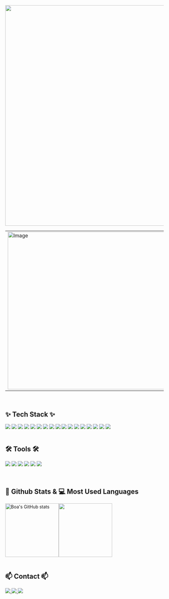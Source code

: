 <!--### Hi there, Welcome to my Github 👋-->

<img src="https://github.com/user-attachments/assets/49fcfcab-88f7-4a01-99f4-5e6b02774128" width="700px" style="margin:0 auto;">

<table align="center">
  <tr>
    <td>
      <img src="https://github.com/user-attachments/assets/5aedaf4b-31d4-4488-a3cb-63b3de90001d" width="500" alt="Image">
    </td>
    <td>
      <a href="https://github.com/devxb/gitanimals">
        <img src="https://render.gitanimals.org/farms/leeboa2005" width="500" height="250" alt="Gitanimals">
      </a>
    </td>
  </tr>
</table>

<br>

## ✨ Tech Stack ✨
<img src="https://img.shields.io/badge/React-20232A?style=for-the-badge&logo=react&logoColor=61DAFB"/></a>
<img src="https://img.shields.io/badge/JavaScript-F7DF1E?style=for-the-badge&logo=JavaScript&logoColor=white"/></a>
<img src="https://img.shields.io/badge/TypeScript-3178C6?style=for-the-badge&logo=typescript&logoColor=white"/></a>
<img src="https://img.shields.io/badge/HTML5-E34F26?style=for-the-badge&logo=HTML5&logoColor=white"/></a>
<img src="https://img.shields.io/badge/CSS3-purple?style=for-the-badge&logo=CSS3&logoColor=white"/></a>
<img src="https://img.shields.io/badge/styled--components-DB7093?style=for-the-badge&logo=styled-components&logoColor=white"/></a>
<img src="https://img.shields.io/badge/Tailwind_CSS-38B2AC?style=for-the-badge&logo=tailwind-css&logoColor=white"/></a>
<img src="https://img.shields.io/badge/Redux-764ABC?style=for-the-badge&logo=Redux&logoColor=white"/></a>
<img src="https://img.shields.io/badge/Zustand-ecb63e?style=for-the-badge&logo=zustand"/></a>
<img src="https://img.shields.io/badge/Axios-5A29E4?logo=axios&logoColor=fff&style=for-the-badge"/></a>
<img src="https://img.shields.io/badge/-React%20Query-FF4154?style=for-the-badge&logo=react%20query&logoColor=white"/></a>
<img src="https://img.shields.io/badge/next.js-000000?style=for-the-badge&logo=nextdotjs&logoColor=white"/></a>
<img src="https://img.shields.io/badge/firebase-ffca28?style=for-the-badge&logo=firebase&logoColor=black"/></a>
<img src="https://img.shields.io/badge/Supabase-3ECF8E?style=for-the-badge&logo=supabase&logoColor=white"/></a>
<img src="https://img.shields.io/badge/bootstrap-%238511FA.svg?style=for-the-badge&logo=bootstrap&logoColor=white"/></a>
<img src="https://img.shields.io/badge/vercel-%23000000.svg?style=for-the-badge&logo=vercel&logoColor=white"/></a>
<img src="https://shields.io/badge/-OpenAI-93f6ef?style=for-the-badge&logo=openai&logoColor=white"/></a>
<br><br>

## 🛠 Tools 🛠
<div>
  <img src="https://img.shields.io/badge/git-F05033.svg?style=for-the-badge&logo=git&logoColor=white" />
  <img src="https://img.shields.io/badge/github-181717.svg?style=for-the-badge&logo=github&logoColor=white" />
  <img src="https://img.shields.io/badge/Notion-F3F3F3.svg?style=for-the-badge&logo=notion&logoColor=black" />
  <img src="https://img.shields.io/badge/adobe%20photoshop-08253c.svg?style=for-the-badge&logo=adobe%20photoshop&logoColor=37abff" />
  <img src="https://img.shields.io/badge/figma-F24E1E.svg?style=for-the-badge&logo=figma&logoColor=white" />
    <img src="https://img.shields.io/badge/figjam-F24E1E.svg?style=for-the-badge&logo=figma&logoColor=white" />
</div>
<br><br>

## 🔋 Github Stats & 💻 Most Used Languages
<!--[![Boa's GitHub stats](https://github-readme-stats.vercel.app/api?username=leeboa2005)](https://github.com/leeboa2005/github-readme-stats)-->
<div style="display: flex; flex-wrap: nowrap;">
  <img src="https://github-readme-stats.vercel.app/api?username=leeboa2005&show_icons=true&theme=radical" alt="Boa's GitHub stats" height="170px">
  <img src="https://github-readme-stats.vercel.app/api/top-langs/?username=leeboa2005&layout=compact&theme=radical"  height="170px" />
</div>
<!--## 📊 Activity Graph-->
<br>

## 📫 Contact 📫
<div>
  <a href="https://velog.io/@leeboa2003/">
    <img src="https://img.shields.io/badge/Velog-1EBC8F?style=for-the-badge&logo=velog&logoColor=white" />
  </a>
  <a href="mailto:leeboa2003@naver.com">
    <img
      src="https://img.shields.io/badge/leeboa2003@naver.com-03c75a?style=for-the-badge&logo=naver&logoColor=white"/>
  </a>
  <a href="http://leeboa.com">
    <img
      src="https://img.shields.io/badge/Boa_Portfolio-111?style=for-the-badge&logo=barmenia&logoColor=white"/>
  </a>
</div>
